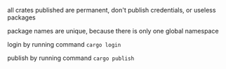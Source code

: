all crates published are permanent, don't publish credentials, or useless packages

package names are unique, because there is only one global namespace

login by running command `cargo login`

publish by running command `cargo publish`



